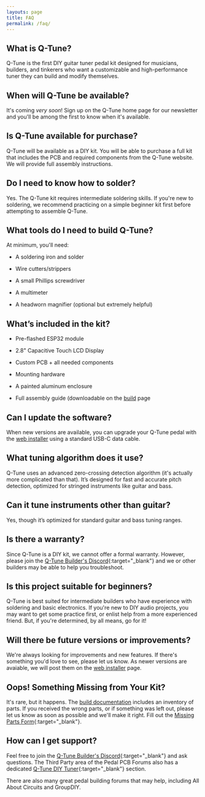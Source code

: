 ```yaml
---
layouts: page
title: FAQ
permalink: /faq/
---
```


## What is Q-Tune?

Q-Tune is the first DIY guitar tuner pedal kit designed for musicians, builders, and tinkerers who want a customizable and high-performance tuner they can build and modify themselves.

## When will Q-Tune be available?

It's coming *very soon*! Sign up on the Q-Tune home page for our newsletter and you'll be among the first to know when it's available.

## Is Q-Tune available for purchase?

Q-Tune will be available as a DIY kit. You will be able to purchase a full kit that includes the PCB and required components from the Q-Tune website. We will provide full assembly instructions.

## Do I need to know how to solder?

Yes. The Q-Tune kit requires intermediate soldering skills. If you're new to soldering, we recommend practicing on a simple beginner kit first before attempting to assemble Q-Tune.

## What tools do I need to build Q-Tune?

At minimum, you'll need:

- A soldering iron and solder

- Wire cutters/strippers

- A small Phillips screwdriver

- A multimeter

- A headworn magnifier (optional but extremely helpful)

## What’s included in the kit?

- Pre-flashed ESP32 module

- 2.8" Capacitive Touch LCD Display

- Custom PCB + all needed components

- Mounting hardware

- A painted aluminum enclosure

- Full assembly guide (downloadable on the [build](/build) page

## Can I update the software?

When new versions are available, you can upgrade your Q-Tune pedal with the [web installer](/install) using a standard USB-C data cable.

## What tuning algorithm does it use?

Q-Tune uses an advanced zero-crossing detection algorithm (it's actually more complicated than that). It’s designed for fast and accurate pitch detection, optimized for stringed instruments like guitar and bass.

## Can it tune instruments other than guitar?

Yes, though it’s optimized for standard guitar and bass tuning ranges.

## Is there a warranty?

Since Q-Tune is a DIY kit, we cannot offer a formal warranty. However, please join the [Q-Tune Builder's Discord](https://discord.gg/evtjkEj9GX){:target="_blank"} and we or other builders may be able to help you troubleshoot.

## Is this project suitable for beginners?

Q-Tune is best suited for intermediate builders who have experience with soldering and basic electronics. If you're new to DIY audio projects, you may want to get some practice first, or enlist help from a more experienced friend. But, if you're determined, by all means, go for it!

## Will there be future versions or improvements?

We're always looking for improvements and new features. If there's something you'd love to see, please let us know. As newer versions are avaiable, we will post them on the [web installer](/install) page.

## Oops! Something Missing from Your Kit?

It's rare, but it happens. The [build documentation](/build) includes an inventory of parts. If you received the wrong parts, or if something was left out, please let us know as soon as possible and we'll make it right. Fill out the [Missing Parts Form](/missing-parts){:target="_blank"}.

## How can I get support?

Feel free to join the [Q-Tune Builder's Discord](https://discord.gg/evtjkEj9GX){:target="_blank"} and ask questions. The Third Party area of the Pedal PCB Forums also has a dedicated [Q-Tune DIY Tuner](https://forum.pedalpcb.com/forums/qtune/){:target="_blank"} section.

There are also many great pedal building forums that may help, including All About Circuits and GroupDIY.
